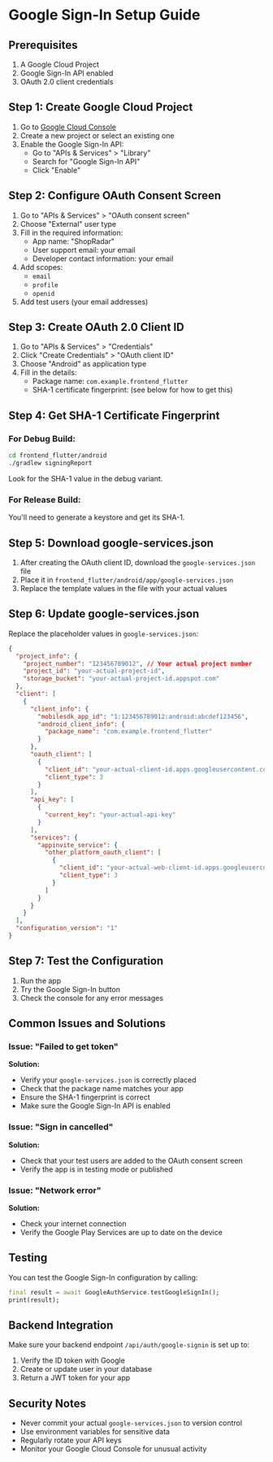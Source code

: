 # Google Sign-In Setup Guide

## Prerequisites
1. A Google Cloud Project
2. Google Sign-In API enabled
3. OAuth 2.0 client credentials

## Step 1: Create Google Cloud Project

1. Go to [Google Cloud Console](https://console.cloud.google.com/)
2. Create a new project or select an existing one
3. Enable the Google Sign-In API:
   - Go to "APIs & Services" > "Library"
   - Search for "Google Sign-In API"
   - Click "Enable"

## Step 2: Configure OAuth Consent Screen

1. Go to "APIs & Services" > "OAuth consent screen"
2. Choose "External" user type
3. Fill in the required information:
   - App name: "ShopRadar"
   - User support email: your email
   - Developer contact information: your email
4. Add scopes:
   - `email`
   - `profile`
   - `openid`
5. Add test users (your email addresses)

## Step 3: Create OAuth 2.0 Client ID

1. Go to "APIs & Services" > "Credentials"
2. Click "Create Credentials" > "OAuth client ID"
3. Choose "Android" as application type
4. Fill in the details:
   - Package name: `com.example.frontend_flutter`
   - SHA-1 certificate fingerprint: (see below for how to get this)

## Step 4: Get SHA-1 Certificate Fingerprint

### For Debug Build:
```bash
cd frontend_flutter/android
./gradlew signingReport
```

Look for the SHA-1 value in the debug variant.

### For Release Build:
You'll need to generate a keystore and get its SHA-1.

## Step 5: Download google-services.json

1. After creating the OAuth client ID, download the `google-services.json` file
2. Place it in `frontend_flutter/android/app/google-services.json`
3. Replace the template values in the file with your actual values

## Step 6: Update google-services.json

Replace the placeholder values in `google-services.json`:

```json
{
  "project_info": {
    "project_number": "123456789012", // Your actual project number
    "project_id": "your-actual-project-id",
    "storage_bucket": "your-actual-project-id.appspot.com"
  },
  "client": [
    {
      "client_info": {
        "mobilesdk_app_id": "1:123456789012:android:abcdef123456",
        "android_client_info": {
          "package_name": "com.example.frontend_flutter"
        }
      },
      "oauth_client": [
        {
          "client_id": "your-actual-client-id.apps.googleusercontent.com",
          "client_type": 3
        }
      ],
      "api_key": [
        {
          "current_key": "your-actual-api-key"
        }
      ],
      "services": {
        "appinvite_service": {
          "other_platform_oauth_client": [
            {
              "client_id": "your-actual-web-client-id.apps.googleusercontent.com",
              "client_type": 3
            }
          ]
        }
      }
    }
  ],
  "configuration_version": "1"
}
```

## Step 7: Test the Configuration

1. Run the app
2. Try the Google Sign-In button
3. Check the console for any error messages

## Common Issues and Solutions

### Issue: "Failed to get token"
**Solution:**
- Verify your `google-services.json` is correctly placed
- Check that the package name matches your app
- Ensure the SHA-1 fingerprint is correct
- Make sure the Google Sign-In API is enabled

### Issue: "Sign in cancelled"
**Solution:**
- Check that your test users are added to the OAuth consent screen
- Verify the app is in testing mode or published

### Issue: "Network error"
**Solution:**
- Check your internet connection
- Verify the Google Play Services are up to date on the device

## Testing

You can test the Google Sign-In configuration by calling:

```dart
final result = await GoogleAuthService.testGoogleSignIn();
print(result);
```

## Backend Integration

Make sure your backend endpoint `/api/auth/google-signin` is set up to:
1. Verify the ID token with Google
2. Create or update user in your database
3. Return a JWT token for your app

## Security Notes

- Never commit your actual `google-services.json` to version control
- Use environment variables for sensitive data
- Regularly rotate your API keys
- Monitor your Google Cloud Console for unusual activity 